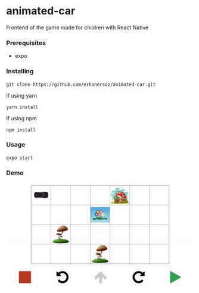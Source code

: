 # animated-car
Frontend of the game made for children with React Native

### Prerequisites

- expo

### Installing

```
git clone https://github.com/erhanersoz/animated-car.git
```

If using yarn
```
yarn install
```

If using npm
```
npm install
```

### Usage

```
expo start
```
### Demo

![animated-car Gift](animated-car.gif)
